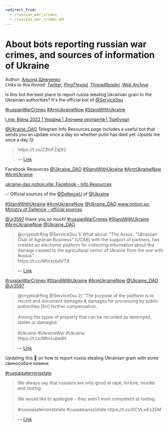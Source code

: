 ```yaml
---
redirect_from:
  - /russian_war_crimes
  - /russian_war_crimes.md
---
```

# About bots reporting russian war crimes, and sources of information of Ukraine

Author: [Альона Шевченко](https://twitter.com/cryptodrftng)  
*Links to this thread: [Twitter](https://twitter.com/cryptodrftng/status/1531823370211295235), [PingThread](https://pingthread.com/thread/1531823370211295235), [ThreadReader](https://threadreaderapp.com/thread/1531823370211295235.html), [Web Archive](https://web.archive.org/web/*/https://twitter.com/cryptodrftng/status/1531823370211295235)*

Is this bot the best place to report russia stealing Ukrainian grain to the Ukrainian authorities? It's the official bot of [@ServiceSsu](https://twitter.com/ServiceSsu) 

[#russianWarCrimes](https://twitter.com/hashtag/russianWarCrimes) [#ArmUkraineNow](https://twitter.com/hashtag/ArmUkraineNow) [#StandWithUkraine](https://twitter.com/hashtag/StandWithUkraine) 

[t.me: Війна 2022 | Україна | Злочини окупантів | Трибунал](https://t.me/russian_war_tribunal_bot)

[@Ukraine_DAO](https://twitter.com/Ukraine_DAO) Telegram Info Resources page includes a useful bot that sends you an update once a day on whether putin has died yet. Upsets me once a day 😔 


<blockquote class="twitter-tweet">
    <p lang="en" dir="ltr">
    https://t.co/Z3tnFZqj92<br />
    </p>
    &mdash; <a href="https://twitter.com/cryptodrftng/status/1531116251086475265">Link</a>
</blockquote>

Facebook Resources [@Ukraine_DAO](https://twitter.com/Ukraine_DAO) [#StandWithUkraine](https://twitter.com/hashtag/StandWithUkraine) [#ArmUkraineNow](https://twitter.com/hashtag/ArmUkraineNow) [#ArmUkraine](https://twitter.com/hashtag/ArmUkraine) 

[ukraine-dao.notion.site: Facebook - Info Resources](https://ukraine-dao.notion.site/Facebook-Info-Resources-0d25f3d4a079436d8e806fa61c4e3c50)

✅ Official sources of the [@DefenceU](https://twitter.com/DefenceU) of [@Ukraine](https://twitter.com/Ukraine)   

[#StandWithUkraine](https://twitter.com/hashtag/StandWithUkraine) [#ArmUkraineNow](https://twitter.com/hashtag/ArmUkraineNow) [@Ukraine_DAO](https://twitter.com/Ukraine_DAO) 
[www.notion.so: Ministry of Defence - official sources](https://www.notion.so/ukraine-dao/Ministry-of-Defence-official-sources-b6b8732038dd4cccafa2de0dcd6e5c5f)

[@Jr3597](https://twitter.com/Jr3597) thank you so much! [#russianWarCrimes](https://twitter.com/hashtag/russianWarCrimes) [#StandWithUkraine](https://twitter.com/hashtag/StandWithUkraine) [#ArmUkraineNow](https://twitter.com/hashtag/ArmUkraineNow) [@Ukraine_DAO](https://twitter.com/Ukraine_DAO) 



<blockquote class="twitter-tweet">
    <p lang="en" dir="ltr">
    @cryptodrftng @ServiceSsu 1/ What about: &#34;The Assoc. &#34;Ukrainian Club of Agrarian Business&#34; (UCAB) with the support of partners, has created an electronic platform for collecting information about the damage caused to the agricultural sector of Ukraine from the war with Russia.&#34;<br />
    https://t.co/MhrxubdVT9<br />
    </p>
    &mdash; <a href="https://twitter.com/Jr3597/status/1531827223807905792">Link</a>
</blockquote>

[#russianWarCrimes](https://twitter.com/hashtag/russianWarCrimes) [#StandWithUkraine](https://twitter.com/hashtag/StandWithUkraine) [#ArmUkraineNow](https://twitter.com/hashtag/ArmUkraineNow) [@Ukraine_DAO](https://twitter.com/Ukraine_DAO) [@Jr3597](https://twitter.com/Jr3597) 


<blockquote class="twitter-tweet">
    <p lang="en" dir="ltr">
    @cryptodrftng @ServiceSsu 2/ &#34;The purpose of the platform is to record and document damages &amp; damages for processing by public authorities [for] further compensation.<br />
    <br />
    Among the types of property that can be recorded as destroyed, stolen or damaged:<br />
    <br />
    #Ukraine #UkraineWar #Ukraina<br />
    https://t.co/MhrxubetIH<br />
    </p>
    &mdash; <a href="https://twitter.com/Jr3597/status/1531827569812971520">Link</a>
</blockquote>

Updating this 🧵 on how to report russia stealing Ukrainian grain with some свинособачі новини  

[#russiaisaterrorisstate](https://twitter.com/hashtag/russiaisaterrorisstate)

<blockquote class="twitter-tweet">
    <p lang="en" dir="ltr">
    We always say that russians are only good at rape, torture, murder and looting<br />
    <br />
    We would like to apologise - they aren&#39;t even competent at looting. <br />
    <br />
     #russiaisaterroriststate #russiaisanazistate https://t.co/0CVLwEs25M<br />
    </p>
    &mdash; <a href="https://twitter.com/Ukraine_DAO/status/1548717507426635776">Link</a>
</blockquote>

